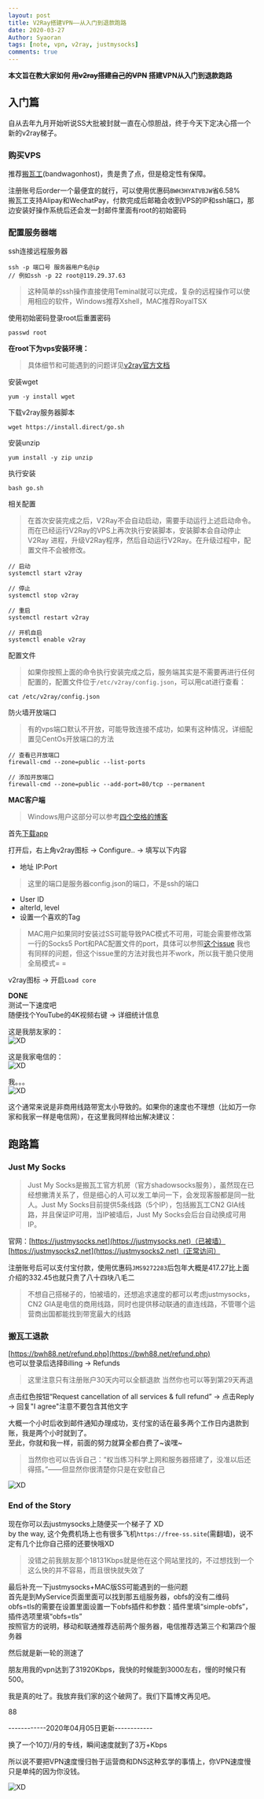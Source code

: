 ```yaml
---
layout: post
title: V2Ray搭建VPN——从入门到退款跑路
date: 2020-03-27
Author: Syaoran 
tags: [note, vpn, v2ray, justmysocks]
comments: true
---
```

**本文旨在教大家如何 ~~用v2ray搭建自己的VPN~~ 搭建VPN从入门到退款跑路**

## 入门篇

自从去年九月开始听说SS大批被封就一直在心惊胆战，终于今天下定决心撘一个新的v2ray梯子。

### 购买VPS
推荐[搬瓦工](https://bandwagonhost.com)(bandwagonhost)，贵是贵了点，但是稳定性有保障。  

注册账号后order一个最便宜的就行，可以使用优惠码`BWH3HYATVBJW`省6.58%  
搬瓦工支持Alipay和WechatPay，付款完成后邮箱会收到VPS的IP和ssh端口，那边安装好操作系统后还会发一封邮件里面有root的初始密码

### 配置服务器端
ssh连接远程服务器
```
ssh -p 端口号 服务器用户名@ip 
// 例如ssh -p 22 root@119.29.37.63
```
> 这种简单的ssh操作直接使用Teminal就可以完成，复杂的远程操作可以使用相应的软件，Windows推荐Xshell，MAC推荐RoyalTSX

使用初始密码登录root后重置密码
```
passwd root
```

**在root下为vps安装环境：**  
> 具体细节和可能遇到的问题详见[v2ray官方文档](https://www.v2ray.com/chapter_00/install.html)  

安装wget
```
yum -y install wget
```

下载v2ray服务器脚本
```
wget https://install.direct/go.sh
```

安装unzip
```
yum install -y zip unzip  
```

执行安装
```
bash go.sh
```

相关配置
> 在首次安装完成之后，V2Ray不会自动启动，需要手动运行上述启动命令。而在已经运行V2Ray的VPS上再次执行安装脚本，安装脚本会自动停止V2Ray 进程，升级V2Ray程序，然后自动运行V2Ray。在升级过程中，配置文件不会被修改。  

```
// 启动
systemctl start v2ray

// 停止
systemctl stop v2ray

// 重启
systemctl restart v2ray

// 开机自启
systemctl enable v2ray
```

配置文件  
> 如果你按照上面的命令执行安装完成之后，服务端其实是不需要再进行任何配置的，配置文件位于`/etc/v2ray/config.json`，可以用cat进行查看：  

```
cat /etc/v2ray/config.json
```

防火墙开放端口
> 有的vps端口默认不开放，可能导致连接不成功，如果有这种情况，详细配置见CentOs开放端口的方法

```
// 查看已开放端口
firewall-cmd --zone=public --list-ports

// 添加开放端口
firewall-cmd --zone=public --add-port=80/tcp --permanent
```

**MAC客户端**  
> Windows用户这部分可以参考[四个空格的博客](https://www.4spaces.org/build-v2ray-from-0-to-1/)

首先[下载app](https://github.com/Cenmrev/V2RayX/releases)

打开后，右上角v2ray图标 -> Configure.. -> 填写以下内容
- 地址 IP:Port  
> 这里的端口是服务器config.json的端口，不是ssh的端口
- User ID
- alterId, level
- 设置一个喜欢的Tag

> MAC用户如果同时安装过SS可能导致PAC模式不可用，可能会需要修改第一行的Socks5 Port和PAC配置文件的port，具体可以参照[这个issue](https://github.com/Cenmrev/V2RayX/issues/107)
> 我也有同样的问题，但这个issue里的方法对我也并不work，所以我干脆只使用全局模式= =

v2ray图标 -> 开启`Load core`

**DONE**  
测试一下速度吧  
随便找个YouTube的4K视频右键 -> 详细统计信息

这是我朋友家的：  
![XD](../post_images/richen_vpnspeed.png "XD")

这是我家电信的：  
![XD](../post_images/my_vpnspeed.png "XD")

我。。。  
![XD](../post_images/caonibaba.png "XD")

这个通常来说是非商用线路带宽太小导致的。如果你的速度也不理想（比如万一你家和我家一样是电信网），在这里我同样给出解决建议：

## 跑路篇

### Just My Socks

> Just My Socks是搬瓦工官方机房（官方shadowsocks服务），虽然现在已经想撇清关系了，但是细心的人可以发工单问一下，会发现客服都是同一批人。Just My Socks目前提供5条线路（5个IP），包括搬瓦工CN2 GIA线路，并且保证IP可用，当IP被墙后，Just My Socks会后台自动换成可用IP。    

官网：[https://justmysocks.net](https://justmysocks.net)（已被墙）   [https://justmysocks2.net](https://justmysocks2.net)（正常访问）

注册账号后可以支付宝付款，使用优惠码`JMS9272283`后包年大概是417.27比上面介绍的332.45也就只贵了八十四块八毛二

> 不想自己搭梯子的，怕被墙的，还想追求速度的都可以考虑justmysocks，CN2 GIA是电信的商用线路，同时也提供移动联通的直连线路，不管哪个运营商出国都能找到带宽最大的线路

### 搬瓦工退款
[https://bwh88.net/refund.php](https://bwh88.net/refund.php)  
也可以登录后选择Billing -> Refunds  
> 这里注意只有注册账户30天内可以全额退款
> 当然你也可以等到第29天再退

点击红色按钮“Request cancellation of all services & full refund” -> 点击Reply -> 回复"I agree"注意不要包含其他文字

大概一个小时后收到邮件通知办理成功，支付宝的话在最多两个工作日内退款到账，我是两个小时就到了。   
至此，你就和我一样，前面的努力就算全都白费了~诶嘿~  
> 当然你也可以告诉自己：“权当练习科学上网和服务器搭建了，没准以后还得搭。”——但显然你很清楚你只是在安慰自己

![XD](../post_images/xiaoniao.png "XD")

### End of the Story

现在你可以去justmysocks上随便买一个梯子了 XD  
by the way, 这个免费机场上也有很多飞机`https://free-ss.site`(需翻墙)，说不定有几个比你自己搭的还要快哦XD  
> 没错之前我朋友那个18131Kbps就是他在这个网站里找的，不过想找到一个这么快的并不容易，而且很快就失效了  

最后补充一下justmysocks+MAC版SS可能遇到的一些问题  
首先是到MyService页面里面可以找到那五组服务器，obfs的没有二维码  
obfs=tls的需要在设置里面设置一下obfs插件和参数：插件里填“simple-obfs”，插件选项里填“obfs=tls”  
按照官方的说明，移动和联通推荐选前两个服务器，电信推荐选第三个和第四个服务器  

然后就是新一轮的测速了  

朋友用我的vpn达到了31920Kbps，我快的时候能到3000左右，慢的时候只有500。  

我是真的吐了。我放弃我们家的这个破网了。我们下篇博文再见吧。  

88

------------2020年04月05日更新------------

换了一个10刀/月的专线，瞬间速度就到了3万+Kbps  

所以说不要把VPN速度慢归咎于运营商和DNS这种玄学的事情上，你VPN速度慢只是单纯的因为你没钱。

![XD](../post_images/xiaoniao.png "XD")

















